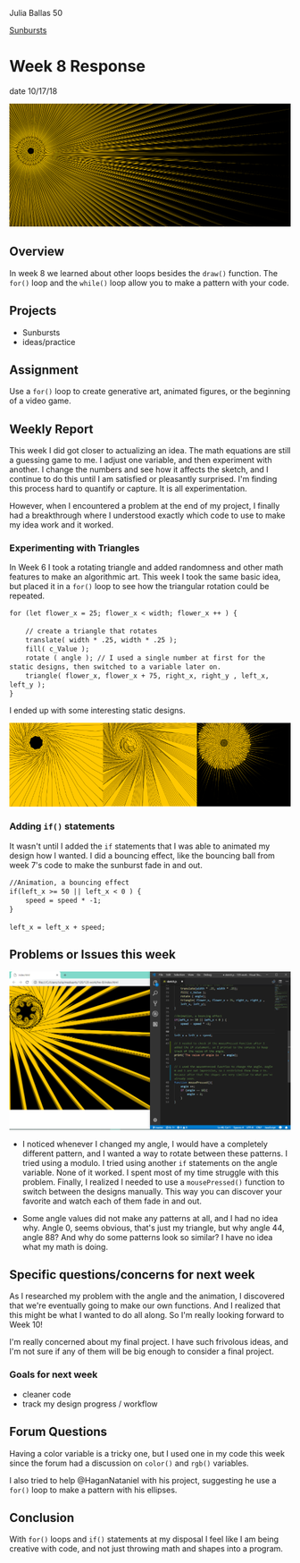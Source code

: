 Julia Ballas 50

[Sunbursts](https://jballas.github.io/120-work/hw-8/index.html)

# Week 8 Response

date 10/17/18

![sunbursts](screenshot_sunbursts.PNG)

## Overview

In week 8 we learned about other loops besides the `draw()` function. The `for()` loop and the `while()` loop allow you to make a pattern with your code.

## Projects

- Sunbursts
- ideas/practice

## Assignment

Use a `for()` loop to create generative art, animated figures, or the beginning of a video game.

## Weekly Report

This week I did got closer to actualizing an idea. The math equations are still a guessing game to me. I adjust one variable, and then experiment with another. I change the numbers and see how it affects the sketch, and I continue to do this until I am satisfied or pleasantly surprised. I'm finding this process hard to quantify or capture. It is all experimentation.

However, when I encountered a problem at the end of my project, I finally had a breakthrough where I understood exactly which code to use to make my idea work and it worked.

### Experimenting with Triangles

In Week 6 I took a rotating triangle and added randomness and other math features to make an algorithmic art. This week I took the same basic idea, but placed it in a `for()` loop to see how the triangular rotation could be repeated.

```JS
for (let flower_x = 25; flower_x < width; flower_x ++ ) {

    // create a triangle that rotates
    translate( width * .25, width * .25 );
    fill( c_Value );
    rotate ( angle ); // I used a single number at first for the static designs, then switched to a variable later on.
    triangle( flower_x, flower_x + 75, right_x, right_y , left_x, left_y );
}
```

I ended up with some interesting static designs.

![static designs](static_designs.png)

### Adding `if()` statements

It wasn't until I added the `if` statements that I was able to animated my design how I wanted. I did a bouncing effect, like the bouncing ball from week 7's code to make the sunburst fade in and out.

```JS
//Animation, a bouncing effect
if(left_x >= 50 || left_x < 0 ) {
    speed = speed * -1;
}

left_x = left_x + speed;
```

## Problems or Issues this week
![final sunbursts](screenshot_final_sunburst.PNG)

- I noticed whenever I changed my angle, I would have a completely different pattern, and I wanted a way to rotate between these patterns. I tried using a modulo. I tried using another `if` statements on the angle variable. None of it worked. I spent most of my time struggle with this problem. Finally, I realized I needed to use a `mousePressed()` function to switch between the designs manually. This way you can discover your favorite and watch each of them fade in and out.

- Some angle values did not make any patterns at all, and I had no idea why. Angle 0, seems obvious, that's just my triangle, but why angle 44, angle 88? And why do some patterns look so similar? I have no idea what my math is doing.

## Specific questions/concerns for next week

As I researched my problem with the angle and the animation, I discovered that we're eventually going to make our own functions. And I realized that this might be what I wanted to do all along. So I'm really looking forward to Week 10!

I'm really concerned about my final project. I have such frivolous ideas, and I'm not sure if any of them will be big enough to consider a final project.

### Goals for next week

- cleaner code
- track my design progress / workflow

## Forum Questions

Having a color variable is a tricky one, but I used one in my code this week since the forum had a discussion on `color()` and `rgb()` variables.

I also tried to help @HaganNataniel with his project, suggesting he use a `for()` loop to make a pattern with his ellipses.

## Conclusion

With `for()` loops and `if()` statements at my disposal I feel like I am being creative with code, and not just throwing math and shapes into a program.